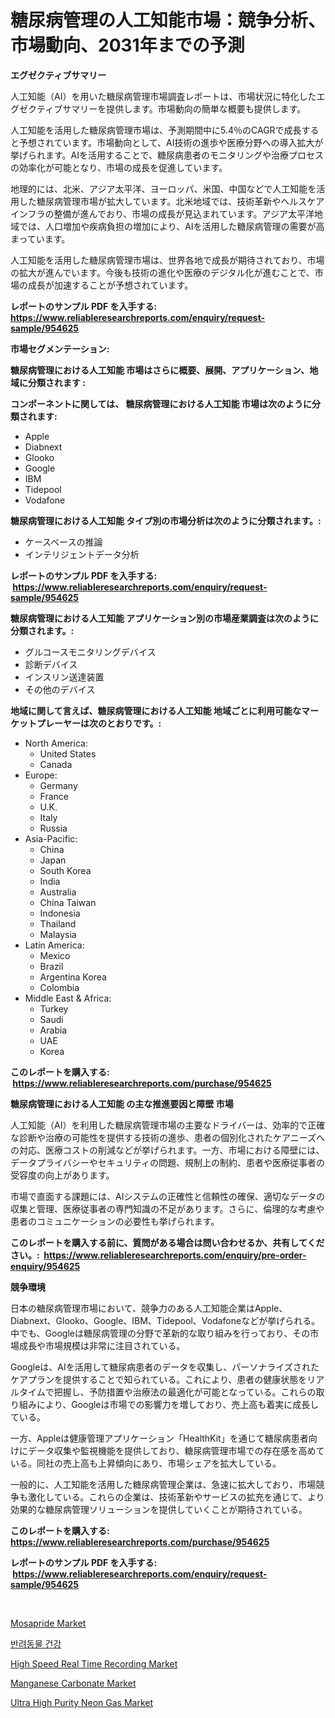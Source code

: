 <p><h1>糖尿病管理の人工知能市場：競争分析、市場動向、2031年までの予測</h1></p><p><strong>エグゼクティブサマリー</strong></p>
<p><p>人工知能（AI）を用いた糖尿病管理市場調査レポートは、市場状況に特化したエグゼクティブサマリーを提供します。市場動向の簡単な概要も提供します。</p><p>人工知能を活用した糖尿病管理市場は、予測期間中に5.4％のCAGRで成長すると予想されています。市場動向として、AI技術の進歩や医療分野への導入拡大が挙げられます。AIを活用することで、糖尿病患者のモニタリングや治療プロセスの効率化が可能となり、市場の成長を促進しています。</p><p>地理的には、北米、アジア太平洋、ヨーロッパ、米国、中国などで人工知能を活用した糖尿病管理市場が拡大しています。北米地域では、技術革新やヘルスケアインフラの整備が進んでおり、市場の成長が見込まれています。アジア太平洋地域では、人口増加や疾病負担の増加により、AIを活用した糖尿病管理の需要が高まっています。</p><p>人工知能を活用した糖尿病管理市場は、世界各地で成長が期待されており、市場の拡大が進んでいます。今後も技術の進化や医療のデジタル化が進むことで、市場の成長が加速することが予想されています。</p></p>
<p><strong>レポートのサンプル PDF を入手する: <a href="https://www.reliableresearchreports.com/enquiry/request-sample/954625">https://www.reliableresearchreports.com/enquiry/request-sample/954625</a></strong></p>
<p><strong>市場セグメンテーション:</strong></p>
<p><strong> 糖尿病管理における人工知能 市場はさらに概要、展開、アプリケーション、地域に分類されます :</strong></p>
<p><strong>コンポーネントに関しては、 糖尿病管理における人工知能 市場は次のように分類されます: &nbsp;</strong></p>
<p><ul><li>Apple</li><li>Diabnext</li><li>Glooko</li><li>Google</li><li>IBM</li><li>Tidepool</li><li>Vodafone</li></ul></p>
<p><strong> 糖尿病管理における人工知能 タイプ別の市場分析は次のように分類されます。:</strong></p>
<p><ul><li>ケースベースの推論</li><li>インテリジェントデータ分析</li></ul></p>
<p><strong>レポートのサンプル PDF を入手する: &nbsp;<a href="https://www.reliableresearchreports.com/enquiry/request-sample/954625">https://www.reliableresearchreports.com/enquiry/request-sample/954625</a></strong></p>
<p><strong> 糖尿病管理における人工知能 アプリケーション別の市場産業調査は次のように分類されます。:</strong></p>
<p><ul><li>グルコースモニタリングデバイス</li><li>診断デバイス</li><li>インスリン送達装置</li><li>その他のデバイス</li></ul></p>
<p><strong>地域に関して言えば、糖尿病管理における人工知能 地域ごとに利用可能なマーケットプレーヤーは次のとおりです。:</strong></p>
<p><ul>
    <li>
        North America:
        <ul>
            <li>United States</li>
            <li>Canada</li>
        </ul>
    </li>
    <li>
        Europe:
        <ul>
            <li>Germany</li>
            <li>France</li>
            <li>U.K.</li>
            <li>Italy</li>
            <li>Russia</li>
        </ul>
    </li>
    <li>
        Asia-Pacific:
        <ul>
            <li>China</li>
            <li>Japan</li>
            <li>South Korea</li>
            <li>India</li>
            <li>Australia</li>
            <li>China Taiwan</li>
            <li>Indonesia</li>
            <li>Thailand</li>
            <li>Malaysia</li>
        </ul>
    </li>
    <li>
        Latin America:
        <ul>
            <li>Mexico</li>
            <li>Brazil</li>
            <li>Argentina Korea</li>
            <li>Colombia</li>
        </ul>
    </li>
    <li>
        Middle East & Africa:
        <ul>
            <li>Turkey</li>
            <li>Saudi</li>
            <li>Arabia</li>
            <li>UAE</li>
            <li>Korea</li>
        </ul>
    </li>
    </ul></p>
<p><strong>このレポートを購入する: &nbsp;<a href="https://www.reliableresearchreports.com/purchase/954625">https://www.reliableresearchreports.com/purchase/954625</a></strong></p>
<p><strong>糖尿病管理における人工知能 の主な推進要因と障壁 市場</strong></p>
<p><p>人工知能（AI）を利用した糖尿病管理市場の主要なドライバーは、効率的で正確な診断や治療の可能性を提供する技術の進歩、患者の個別化されたケアニーズへの対応、医療コストの削減などが挙げられます。一方、市場における障壁には、データプライバシーやセキュリティの問題、規制上の制約、患者や医療従事者の受容度の向上があります。</p><p>市場で直面する課題には、AIシステムの正確性と信頼性の確保、適切なデータの収集と管理、医療従事者の専門知識の不足があります。さらに、倫理的な考慮や患者のコミュニケーションの必要性も挙げられます。</p></p>
<p><strong>このレポートを購入する前に、質問がある場合は問い合わせるか、共有してください。:&nbsp; <a href="https://www.reliableresearchreports.com/enquiry/pre-order-enquiry/954625">https://www.reliableresearchreports.com/enquiry/pre-order-enquiry/954625</a></strong></p>
<p><strong>競争環境</strong></p>
<p><p>日本の糖尿病管理市場において、競争力のある人工知能企業はApple、Diabnext、Glooko、Google、IBM、Tidepool、Vodafoneなどが挙げられる。中でも、Googleは糖尿病管理の分野で革新的な取り組みを行っており、その市場成長や市場規模は非常に注目されている。</p><p>Googleは、AIを活用して糖尿病患者のデータを収集し、パーソナライズされたケアプランを提供することで知られている。これにより、患者の健康状態をリアルタイムで把握し、予防措置や治療法の最適化が可能となっている。これらの取り組みにより、Googleは市場での影響力を増しており、売上高も着実に成長している。</p><p>一方、Appleは健康管理アプリケーション「HealthKit」を通じて糖尿病患者向けにデータ収集や監視機能を提供しており、糖尿病管理市場での存在感を高めている。同社の売上高も上昇傾向にあり、市場シェアを拡大している。</p><p>一般的に、人工知能を活用した糖尿病管理企業は、急速に拡大しており、市場競争も激化している。これらの企業は、技術革新やサービスの拡充を通じて、より効果的な糖尿病管理ソリューションを提供していくことが期待されている。</p></p>
<p><strong>このレポートを購入する: &nbsp; <a href="https://www.reliableresearchreports.com/purchase/954625">https://www.reliableresearchreports.com/purchase/954625</a></strong></p>
<p><strong>レポートのサンプル PDF を入手する: &nbsp;<a href="https://www.reliableresearchreports.com/enquiry/request-sample/954625">https://www.reliableresearchreports.com/enquiry/request-sample/954625</a></strong><strong></strong></p>
<p>&nbsp;</p>
<p><p><a href="https://github.com/vimar16th/Market-Research-Report-List-3/blob/main/mosapride-market.md">Mosapride Market</a></p><p><a href="https://github.com/laholand/Market-Research-Report-List-2/blob/main/1106231185178.md">반려동물 건강</a></p><p><a href="https://github.com/JameTravis/Market-Research-Report-List-4/blob/main/high-speed-real-time-recording-market.md">High Speed Real Time Recording Market</a></p><p><a href="https://view.publitas.com/reportprime-1/manganese-carbonate-market-size-market-share-and-global-market-analysis-report-2024-2031/">Manganese Carbonate Market</a></p><p><a href="https://fuschia-pecorino-a6d.notion.site/Ultra-High-Purity-Neon-Gas-Market-Offer-Valuable-Insights-into-Market-Size-Market-Share-Market-Tre-8589af2b8b974f95bb9332a748f9b318">Ultra High Purity Neon Gas Market</a></p></p>
